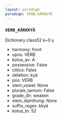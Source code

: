 ```yaml
---
layout: paradigm
paradigm: VERB_KÄRKKYÄ
---
```

### ` VERB_KÄRKKYÄ `

Dictionary class52 k~0 y
* harmony: front
* upos: VERB
* kotus_av: A
* possessive: False
* clitics: False
* deletion: kyä
* pos: VERB
* stem_vowel: None
* plurale_tantum: False
* grade_dir: weaken
* stem_diphthong: None
* suffix_regex: kkyä
* kotus_tn: 52
